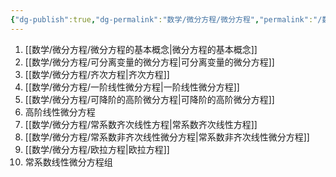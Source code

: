 ```yaml
---
{"dg-publish":true,"dg-permalink":"数学/微分方程/微分方程","permalink":"/数学/微分方程/微分方程/","dgHomeLink":true,"dgPassFrontmatter":false}
---
```



1. [[数学/微分方程/微分方程的基本概念|微分方程的基本概念]]
2. [[数学/微分方程/可分离变量的微分方程|可分离变量的微分方程]]
3. [[数学/微分方程/齐次方程|齐次方程]]
4. [[数学/微分方程/一阶线性微分方程|一阶线性微分方程]]
5. [[数学/微分方程/可降阶的高阶微分方程|可降阶的高阶微分方程]]
6. 高阶线性微分方程
7. [[数学/微分方程/常系数齐次线性方程|常系数齐次线性方程]]
8. [[数学/微分方程/常系数非齐次线性微分方程|常系数非齐次线性微分方程]]
9. [[数学/微分方程/欧拉方程|欧拉方程]]
10. 常系数线性微分方程组